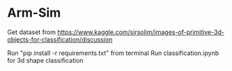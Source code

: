 # Arm-Sim

Get dataset from https://www.kaggle.com/sirsolim/images-of-primitive-3d-objects-for-classification/discussion

Run "pip install -r requirements.txt" from terminal
Run classification.ipynb for 3d shape classification
